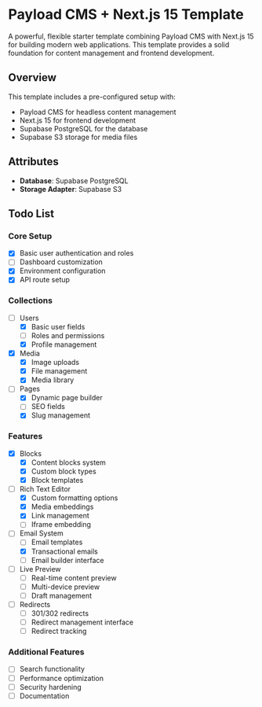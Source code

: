 # Payload CMS + Next.js 15 Template

A powerful, flexible starter template combining Payload CMS with Next.js 15 for building modern web applications. This template provides a solid foundation for content management and frontend development.

## Overview

This template includes a pre-configured setup with:
- Payload CMS for headless content management
- Next.js 15 for frontend development
- Supabase PostgreSQL for the database
- Supabase S3 storage for media files

## Attributes

- **Database**: Supabase PostgreSQL
- **Storage Adapter**: Supabase S3

## Todo List

### Core Setup
- [x] Basic user authentication and roles
- [ ] Dashboard customization
- [x] Environment configuration
- [x] API route setup

### Collections
- [ ] Users
  - [x] Basic user fields
  - [ ] Roles and permissions
  - [x] Profile management
- [x] Media
  - [x] Image uploads
  - [x] File management
  - [x] Media library
- [ ] Pages
  - [x] Dynamic page builder
  - [ ] SEO fields
  - [x] Slug management

### Features
- [x] Blocks
  - [x] Content blocks system
  - [x] Custom block types
  - [x] Block templates
- [ ] Rich Text Editor
  - [x] Custom formatting options
  - [x] Media embeddings
  - [x] Link management
  - [ ] Iframe embedding
- [ ] Email System
  - [ ] Email templates
  - [x] Transactional emails
  - [ ] Email builder interface
- [ ] Live Preview
  - [ ] Real-time content preview
  - [ ] Multi-device preview
  - [ ] Draft management
- [ ] Redirects
  - [ ] 301/302 redirects
  - [ ] Redirect management interface
  - [ ] Redirect tracking

### Additional Features
- [ ] Search functionality
- [ ] Performance optimization
- [ ] Security hardening
- [ ] Documentation
